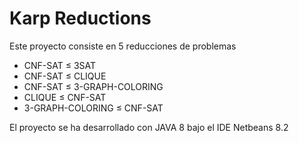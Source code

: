 # Karp Reductions
Este proyecto consiste en 5 reducciones de problemas

* CNF-SAT ≤ 3SAT
* CNF-SAT ≤ CLIQUE
* CNF-SAT ≤ 3-GRAPH-COLORING
* CLIQUE ≤ CNF-SAT
* 3-GRAPH-COLORING ≤ CNF-SAT

El proyecto se ha desarrollado con JAVA 8 bajo el IDE Netbeans 8.2
